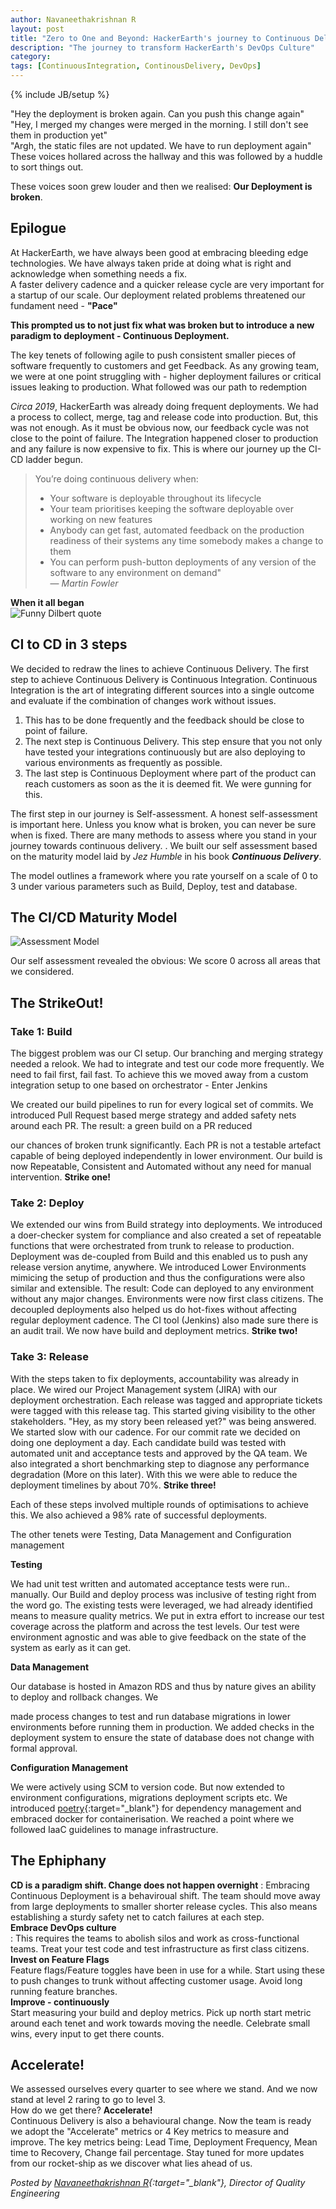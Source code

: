 ```yaml
---
author: Navaneethakrishnan R
layout: post
title: "Zero to One and Beyond: HackerEarth's journey to Continuous Delivery"
description: "The journey to transform HackerEarth's DevOps Culture"
category:
tags: [ContinuousIntegration, ContinousDelivery, DevOps]
---
```

{% include JB/setup %}

"Hey the deployment is broken again. Can you push this change again" <br>
"Hey, I merged my changes were merged in the morning. I still don't see them in production yet" <br>
"Argh, the static files are not updated. We have to run deployment again" <br>
These voices hollared across the hallway and this was followed by a huddle to sort things out. <br>

These voices soon grew louder and then we realised: __Our Deployment is broken__.

## Epilogue

At HackerEarth, we have always been good at embracing bleeding edge technologies. We have always taken pride at doing what is right and acknowledge when something needs a fix. <br> A faster delivery cadence and a quicker release cycle are very important for a startup of our scale. Our deployment related problems threatened our fundament need - __"Pace"__


**This prompted us to not just fix what was broken but to introduce a new paradigm to deployment - Continuous Deployment.**
 

The key tenets of following agile to push consistent smaller pieces of software frequently to customers and get Feedback. As any growing team, we were at one point struggling with - higher deployment failures or critical issues leaking to production. What followed was our path to redemption  

*Circa 2019*, HackerEarth was already doing frequent deployments. We had a process to collect, merge, tag and release code into production. But, this was not enough. As it must be obvious now, our feedback cycle was not close to the point of failure. The Integration happened closer to production and any failure is now expensive to fix. This is where our journey up the CI-CD ladder begun.


> You’re doing continuous delivery when: 
> - Your software is deployable throughout its lifecycle 
> - Your team prioritises keeping the software deployable over working on new features 
> - Anybody can get fast, automated feedback on the production readiness of their systems any time somebody makes a change to them 
> - You can perform push-button deployments of any version of the software to any environment on demand"
> <br> &mdash; <cite>Martin Fowler</cite>

__When it all began__ <br>
<img src="/images/cd-dilbert.png" alt="Funny Dilbert quote" />

## CI to CD in 3 steps
We decided to redraw the lines to achieve Continuous Delivery. The first step to achieve Continuous Delivery is Continuous Integration. Continuous Integration is the art of integrating different sources into a single outcome and evaluate if the combination of changes work without issues.

1. This has to be done frequently and the feedback should be close to point of failure. <br>   
2. The next step is Continuous Delivery. This step ensure that you not only have tested your integrations continuously but are also deploying to various environments as frequently as possible. <br>
3. The last step is Continuous Deployment where part of the product can reach customers as soon as the it is deemed fit. We were gunning for this. <br>

The first step in our journey is Self-assessment. A honest self-assessment is important here. Unless you know what is broken, you can never be sure when is fixed. There are many methods to assess where you stand in your journey towards continuous delivery. . We built our self assessment based on the maturity model laid by *Jez Humble* in his book ***Continuous Delivery***.

 The model outlines a framework where you rate yourself on a scale of 0 to 3 under various parameters such as Build, Deploy, test and database.

## The CI/CD Maturity Model
<img src="/images/ci-cd-maturity-modal.png" alt="Assessment Model" />

Our self assessment revealed the obvious: We score 0 across all areas that we considered.

## The StrikeOut!

### Take 1: Build ###

The biggest problem was our CI setup. Our branching and merging strategy needed a relook. We had to integrate and test our code more frequently. We need to fail first, fail fast. To achieve this we moved away from a custom integration setup to one based on orchestrator - Enter Jenkins

We created our build pipelines to run for every logical set of commits. We introduced Pull Request based merge strategy and added safety nets around each PR. The result: a green build on a PR reduced

our chances of broken trunk significantly. Each PR is not a testable artefact capable of being deployed independently in lower environment. Our build is now Repeatable, Consistent and Automated without any need for manual intervention. **Strike one!**

### Take 2: Deploy ###

We extended our wins from Build strategy into deployments. We introduced a doer-checker system for compliance and also created a set of repeatable functions that were orchestrated from trunk to release to production. Deployment was de-coupled from Build and this enabled us to push any release version anytime, anywhere. We introduced Lower Environments mimicing the setup of production and thus the configurations were also similar and extensible. The result: Code can deployed to any environment without any major changes. Environments were now first class citizens. The decoupled deployments also helped us do hot-fixes without affecting regular deployment cadence. The CI tool (Jenkins) also made sure there is an audit trail. We now have build and deployment metrics. **Strike two!** 

### Take 3: Release

With the steps taken to fix deployments, accountability was already in place. We wired our Project Management system (JIRA) with our deployment orchestration. Each release was tagged and appropriate tickets were tagged with this release tag. This started giving visibility to the other stakeholders. "Hey, as my story been released yet?" was being answered. We started slow with our cadence. For our commit rate we decided on doing one deployment a day. Each candidate build was tested with automated unit and acceptance tests and approved by the QA team. We also integrated a short benchmarking step to diagnose any performance degradation (More on this later). With this we were able to reduce the deployment timelines by about 70%. **Strike three!**

Each of these steps involved multiple rounds of optimisations to achieve this. We also achieved a 98% rate of successful deployments.  

The other tenets were Testing, Data Management and Configuration management

**Testing**

We had unit test written and automated acceptance tests were run.. manually. Our Build and deploy process was inclusive of testing right from the word go. The existing tests were leveraged, we had already identified means to measure quality metrics. We put in extra effort to increase our test coverage across the platform and across the test levels. Our test were environment agnostic and was able to give feedback on the state of the system as early as it can get.

**Data Management**

Our database is hosted in Amazon RDS and thus by nature gives an ability to deploy and rollback changes. We

made process changes to test and run database migrations in lower environments before running them in production. We added checks in the deployment system to ensure the state of database does not change with formal approval.

**Configuration Management**

We were actively using SCM to version code. But now extended to environment configurations, migrations deployment scripts etc. We introduced [poetry](https://python-poetry.org/){:target="_blank"} for dependency management and embraced docker for containerisation. We reached a point where we followed IaaC guidelines to manage infrastructure.

## The Ephiphany

**CD is a paradigm shift. Change does not happen overnight**
  : Embracing Continuous Deployment is a behaviroual shift. The team should move away from large deployments to smaller shorter release cycles. This also means establishing a sturdy safety net to catch failures at each step.  
**Embrace DevOps culture** <br>
  : This requires the teams to abolish silos and work as cross-functional teams. Treat your test code and test infrastructure as first class citizens. <br>
**Invest on Feature Flags** <br>
    Feature flags/Feature toggles have been in use for a while. Start using these to push changes to trunk without affecting customer usage. Avoid long running feature branches. <br>
**Improve - continuously** <br>
    Start measuring your build and deploy metrics. Pick up north start metric around each tenet and work towards moving the needle. Celebrate small wins, every input to get there counts.

## Accelerate!

We assessed ourselves every quarter to see where we stand. And we now stand at level 2 raring to go to level 3. <br> How do we get there? __Accelerate!__ <br>
Continuous Delivery is also a behavioural change. Now the team is ready we adopt the "Accelerate" metrics or 4 Key metrics to measure and improve. The key metrics being: Lead Time, Deployment Frequency, Mean time to Recovery, Change fail percentage. Stay tuned for more updates from our rocket-ship as we discover what lies ahead of us.


*Posted by [Navaneethakrishnan R](https://www.linkedin.com/in/rnavaneeth/){:target="_blank"}, Director of Quality Engineering*
